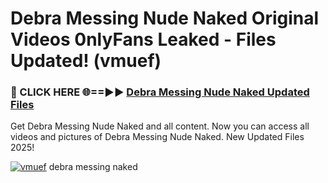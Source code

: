 # Debra Messing Nude Naked Original Videos 0nlyFans Leaked - Files Updated! (vmuef)

<h3>🔴 CLICK HERE 🌐==►► <a href="https://tinyurl.com/yckcrads" rel="nofollow">Debra Messing Nude Naked Updated Files</a></h3>

Get Debra Messing Nude Naked and all content. Now you can access all videos and pictures of Debra Messing Nude Naked. New Updated Files 2025!

[![vmuef](https://i.imgur.com/hpKpOFt.gif)](https://tinyurl.com/yckcrads)
debra messing naked